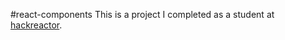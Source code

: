 #react-components
This is a project I completed as a student at [hackreactor](http://hackreactor.com).